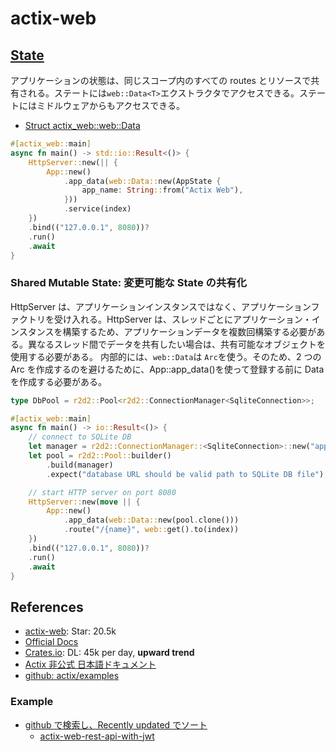 # actix-web

## [State](https://actix.rs/docs/application#state)

アプリケーションの状態は、同じスコープ内のすべての routes とリソースで共有される。ステートには`web::Data<T>`エクストラクタでアクセスできる。ステートにはミドルウェアからもアクセスできる。

- [Struct actix_web::web::Data](https://docs.rs/actix-web/latest/actix_web/web/struct.Data.html)

```rs
#[actix_web::main]
async fn main() -> std::io::Result<()> {
    HttpServer::new(|| {
        App::new()
            .app_data(web::Data::new(AppState {
                app_name: String::from("Actix Web"),
            }))
            .service(index)
    })
    .bind(("127.0.0.1", 8080))?
    .run()
    .await
}
```

### Shared Mutable State: 変更可能な State の共有化

HttpServer は、アプリケーションインスタンスではなく、アプリケーションファクトリを受け入れる。HttpServer は、スレッドごとにアプリケーション・インスタンスを構築するため、アプリケーションデータを複数回構築する必要がある。異なるスレッド間でデータを共有したい場合は、共有可能なオブジェクトを使用する必要がある。
内部的には、`web::Data`は `Arc`を使う。そのため、2 つの Arc を作成するのを避けるために、App::app_data()を使って登録する前に Data を作成する必要がある。

```rs
type DbPool = r2d2::Pool<r2d2::ConnectionManager<SqliteConnection>>;

#[actix_web::main]
async fn main() -> io::Result<()> {
    // connect to SQLite DB
    let manager = r2d2::ConnectionManager::<SqliteConnection>::new("app.db");
    let pool = r2d2::Pool::builder()
        .build(manager)
        .expect("database URL should be valid path to SQLite DB file");

    // start HTTP server on port 8080
    HttpServer::new(move || {
        App::new()
            .app_data(web::Data::new(pool.clone()))
            .route("/{name}", web::get().to(index))
    })
    .bind(("127.0.0.1", 8080))?
    .run()
    .await
}
```

## References

- [actix-web](https://github.com/actix/actix-web): Star: 20.5k
- [Official Docs](https://actix.rs/docs/)
- [Crates.io](https://crates.io/crates/actix-web): DL: 45k per day, **upward trend**
- [Actix 非公式 日本語ドキュメント](https://actix-website.pages.dev/)
- [github: actix/examples](https://github.com/actix/examples)

### Example

- [github で検索し、Recently updated でソート](https://github.com/search?q=use+actix_web+language%3ARust&type=repositories&l=Rust&s=updated&o=desc)
  - [actix-web-rest-api-with-jwt](https://github.com/SakaDream/actix-web-rest-api-with-jwt)
